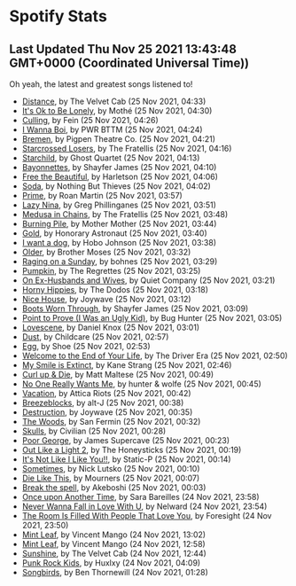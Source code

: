 
# Spotify Stats
## Last Updated Thu Nov 25 2021 13:43:48 GMT+0000 (Coordinated Universal Time))

Oh yeah, the latest and greatest songs listened to!

- [Distance](https://www.last.fm/music/The+Velvet+Cab/_/Distance), by The Velvet Cab (25 Nov 2021, 04:33)
- [It's Ok to Be Lonely](https://www.last.fm/music/Moth%C3%A9/_/It%27s+Ok+to+Be+Lonely), by Mothé (25 Nov 2021, 04:30)
- [Culling](https://www.last.fm/music/Fein/_/Culling), by Fein (25 Nov 2021, 04:26)
- [I Wanna Boi](https://www.last.fm/music/PWR+BTTM/_/I+Wanna+Boi), by PWR BTTM (25 Nov 2021, 04:24)
- [Bremen](https://www.last.fm/music/Pigpen+Theatre+Co./_/Bremen), by Pigpen Theatre Co. (25 Nov 2021, 04:21)
- [Starcrossed Losers](https://www.last.fm/music/The+Fratellis/_/Starcrossed+Losers), by The Fratellis (25 Nov 2021, 04:16)
- [Starchild](https://www.last.fm/music/Ghost+Quartet/_/Starchild), by Ghost Quartet (25 Nov 2021, 04:13)
- [Bayonnettes](https://www.last.fm/music/Shayfer+James/_/Bayonnettes), by Shayfer James (25 Nov 2021, 04:10)
- [Free the Beautiful](https://www.last.fm/music/Harletson/_/Free+the+Beautiful), by Harletson (25 Nov 2021, 04:06)
- [Soda](https://www.last.fm/music/Nothing+But+Thieves/_/Soda), by Nothing But Thieves (25 Nov 2021, 04:02)
- [Prime](https://www.last.fm/music/Roan+Martin/_/Prime), by Roan Martin (25 Nov 2021, 03:57)
- [Lazy Nina](https://www.last.fm/music/Greg+Phillinganes/_/Lazy+Nina), by Greg Phillinganes (25 Nov 2021, 03:51)
- [Medusa in Chains](https://www.last.fm/music/The+Fratellis/_/Medusa+in+Chains), by The Fratellis (25 Nov 2021, 03:48)
- [Burning Pile](https://www.last.fm/music/Mother+Mother/_/Burning+Pile), by Mother Mother (25 Nov 2021, 03:44)
- [Gold](https://www.last.fm/music/Honorary+Astronaut/_/Gold), by Honorary Astronaut (25 Nov 2021, 03:40)
- [I want a dog](https://www.last.fm/music/Hobo+Johnson/_/I+want+a+dog), by Hobo Johnson (25 Nov 2021, 03:38)
- [Older](https://www.last.fm/music/Brother+Moses/_/Older), by Brother Moses (25 Nov 2021, 03:32)
- [Raging on a Sunday](https://www.last.fm/music/bohnes/_/Raging+on+a+Sunday), by bohnes (25 Nov 2021, 03:29)
- [Pumpkin](https://www.last.fm/music/The+Regrettes/_/Pumpkin), by The Regrettes (25 Nov 2021, 03:25)
- [On Ex-Husbands and Wives](https://www.last.fm/music/Quiet+Company/_/On+Ex-Husbands+and+Wives), by Quiet Company (25 Nov 2021, 03:21)
- [Horny Hippies](https://www.last.fm/music/The+Dodos/_/Horny+Hippies), by The Dodos (25 Nov 2021, 03:18)
- [Nice House](https://www.last.fm/music/Joywave/_/Nice+House), by Joywave (25 Nov 2021, 03:12)
- [Boots Worn Through](https://www.last.fm/music/Shayfer+James/_/Boots+Worn+Through), by Shayfer James (25 Nov 2021, 03:09)
- [Point to Prove (I Was an Ugly Kid)](https://www.last.fm/music/Bug+Hunter/_/Point+to+Prove+(I+Was+an+Ugly+Kid)), by Bug Hunter (25 Nov 2021, 03:05)
- [Lovescene](https://www.last.fm/music/Daniel+Knox/_/Lovescene), by Daniel Knox (25 Nov 2021, 03:01)
- [Dust](https://www.last.fm/music/Childcare/_/Dust), by Childcare (25 Nov 2021, 02:57)
- [Egg](https://www.last.fm/music/Shoe/_/Egg), by Shoe (25 Nov 2021, 02:53)
- [Welcome to the End of Your Life](https://www.last.fm/music/The+Driver+Era/_/Welcome+to+the+End+of+Your+Life), by The Driver Era (25 Nov 2021, 02:50)
- [My Smile is Extinct](https://www.last.fm/music/Kane+Strang/_/My+Smile+is+Extinct), by Kane Strang (25 Nov 2021, 02:46)
- [Curl up & Die](https://www.last.fm/music/Matt+Maltese/_/Curl+up+&+Die), by Matt Maltese (25 Nov 2021, 00:49)
- [No One Really Wants Me](https://www.last.fm/music/hunter+&+wolfe/_/No+One+Really+Wants+Me), by hunter & wolfe (25 Nov 2021, 00:45)
- [Vacation](https://www.last.fm/music/Attica+Riots/_/Vacation), by Attica Riots (25 Nov 2021, 00:42)
- [Breezeblocks](https://www.last.fm/music/alt-J/_/Breezeblocks), by alt-J (25 Nov 2021, 00:38)
- [Destruction](https://www.last.fm/music/Joywave/_/Destruction), by Joywave (25 Nov 2021, 00:35)
- [The Woods](https://www.last.fm/music/San+Fermin/_/The+Woods), by San Fermin (25 Nov 2021, 00:32)
- [Skulls](https://www.last.fm/music/Civilian/_/Skulls), by Civilian (25 Nov 2021, 00:28)
- [Poor George](https://www.last.fm/music/James+Supercave/_/Poor+George), by James Supercave (25 Nov 2021, 00:23)
- [Out Like a Light 2](https://www.last.fm/music/The+Honeysticks/_/Out+Like+a+Light+2), by The Honeysticks (25 Nov 2021, 00:19)
- [It's Not Like I Like You!!](https://www.last.fm/music/Static-P/_/It%27s+Not+Like+I+Like+You!!), by Static-P (25 Nov 2021, 00:14)
- [Sometimes](https://www.last.fm/music/Nick+Lutsko/_/Sometimes), by Nick Lutsko (25 Nov 2021, 00:10)
- [Die Like This](https://www.last.fm/music/Mourners/_/Die+Like+This), by Mourners (25 Nov 2021, 00:07)
- [Break the spell](https://www.last.fm/music/Akeboshi/_/Break+the+spell), by Akeboshi (25 Nov 2021, 00:03)
- [Once upon Another Time](https://www.last.fm/music/Sara+Bareilles/_/Once+upon+Another+Time), by Sara Bareilles (24 Nov 2021, 23:58)
- [Never Wanna Fall in Love With U](https://www.last.fm/music/Nelward/_/Never+Wanna+Fall+in+Love+With+U), by Nelward (24 Nov 2021, 23:54)
- [The Room Is Filled With People That Love You](https://www.last.fm/music/Foresight/_/The+Room+Is+Filled+With+People+That+Love+You), by Foresight (24 Nov 2021, 23:50)
- [Mint Leaf](https://www.last.fm/music/Vincent+Mango/_/Mint+Leaf), by Vincent Mango (24 Nov 2021, 13:02)
- [Mint Leaf](https://www.last.fm/music/Vincent+Mango/_/Mint+Leaf), by Vincent Mango (24 Nov 2021, 12:58)
- [Sunshine](https://www.last.fm/music/The+Velvet+Cab/_/Sunshine), by The Velvet Cab (24 Nov 2021, 12:44)
- [Punk Rock Kids](https://www.last.fm/music/Huxlxy/_/Punk+Rock+Kids), by Huxlxy (24 Nov 2021, 04:09)
- [Songbirds](https://www.last.fm/music/Ben+Thornewill/_/Songbirds), by Ben Thornewill (24 Nov 2021, 01:28)
